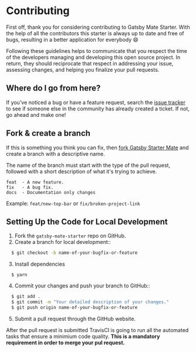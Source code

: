 # Contributing

First off, thank you for considering contributing to Gatsby Mate Starter. With the help of all the contributors this starter is always up to date and free of bugs, resulting in a better application for everybody 😄

Following these guidelines helps to communicate that you respect the time of the developers managing and developing this open source project. In return, they should reciprocate that respect in addressing your issue,
assessing changes, and helping you finalize your pull requests.

## Where do I go from here?

If you've noticed a bug or have a feature request, search the [issue tracker](https://github.com/EmaSuriano/gatsby-starter-mate/issues?q=something) to see if someone else in the community has already created a ticket. If not, go ahead and make one!

## Fork & create a branch

If this is something you think you can fix, then [fork Gatsby Starter Mate](https://help.github.com/articles/fork-a-repo) and create a branch with a descriptive name.

The name of the branch must start with the type of the pull request, followed with a short description of what it's trying to achieve.

```
feat  - A new feature.
fix   - A bug fix.
docs  - Documentation only changes
```

Example: `feat/new-top-bar` or `fix/broken-project-link`

## Setting Up the Code for Local Development

1. Fork the `gatsby-mate-starter` repo on GitHub.
2. Create a branch for local development::

```bash
  $ git checkout -b name-of-your-bugfix-or-feature
```

3. Install dependencies

```
  $ yarn
```

4. Commit your changes and push your branch to GitHub::

```bash
  $ git add .
  $ git commit -m "Your detailed description of your changes."
  $ git push origin name-of-your-bugfix-or-feature
```

5. Submit a pull request through the GitHub website.

After the pull request is submitted TravisCI is going to run all the automated tasks that ensure a minimium code quality. **This is a mandatory requirement in order to merge your pul request.**

